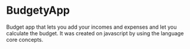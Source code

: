 # BudgetyApp
Budget app that lets you add your incomes and expenses and let you calculate the budget. It was created on javascript by using the language core concepts.
